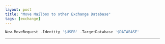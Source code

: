 ```yaml
---
layout: post
title: "Move Mailbox to other Exchange Database"
tags: [exchange]
---
```


```powershell
New-MoveRequest -Identity '$USER' -TargetDatabase '$DATABASE'
```

---
